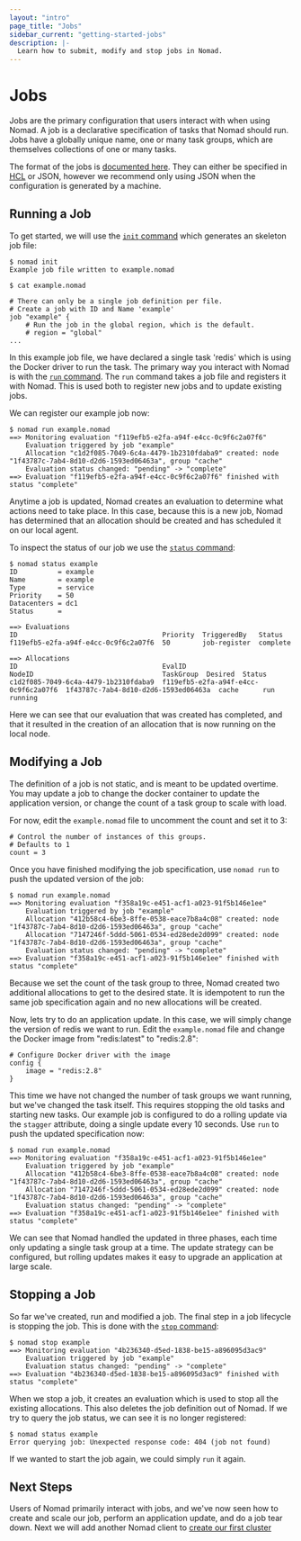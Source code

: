 ```yaml
---
layout: "intro"
page_title: "Jobs"
sidebar_current: "getting-started-jobs"
description: |-
  Learn how to submit, modify and stop jobs in Nomad.
---
```


# Jobs

Jobs are the primary configuration that users interact with when using
Nomad. A job is a declarative specification of tasks that Nomad should run.
Jobs have a globally unique name, one or many task groups, which are themselves
collections of one or many tasks.

The format of the jobs is [documented here](/docs/jobspec/index.html). They
can either be specified in [HCL](https://github.com/hashicorp/hcl) or JSON,
however we recommend only using JSON when the configuration is generated by a machine.

## Running a Job

To get started, we will use the [`init` command](/docs/commands/init.html) which
generates an skeleton job file:

```
$ nomad init
Example job file written to example.nomad

$ cat example.nomad

# There can only be a single job definition per file.
# Create a job with ID and Name 'example'
job "example" {
	# Run the job in the global region, which is the default.
	# region = "global"
...
```

In this example job file, we have declared a single task 'redis' which is using
the Docker driver to run the task. The primary way you interact with Nomad
is with the [`run` command](/docs/commands/run.html). The `run` command takes
a job file and registers it with Nomad. This is used both to register new
jobs and to update existing jobs.

We can register our example job now:

```
$ nomad run example.nomad
==> Monitoring evaluation "f119efb5-e2fa-a94f-e4cc-0c9f6c2a07f6"
    Evaluation triggered by job "example"
    Allocation "c1d2f085-7049-6c4a-4479-1b2310fdaba9" created: node "1f43787c-7ab4-8d10-d2d6-1593ed06463a", group "cache"
    Evaluation status changed: "pending" -> "complete"
==> Evaluation "f119efb5-e2fa-a94f-e4cc-0c9f6c2a07f6" finished with status "complete"
```

Anytime a job is updated, Nomad creates an evaluation to determine what
actions need to take place. In this case, because this is a new job, Nomad has
determined that an allocation should be created and has scheduled it on our
local agent.

To inspect the status of our job we use the [`status` command](/docs/commands/status.html):

```
$ nomad status example
ID          = example
Name        = example
Type        = service
Priority    = 50
Datacenters = dc1
Status      =

==> Evaluations
ID                                    Priority  TriggeredBy   Status
f119efb5-e2fa-a94f-e4cc-0c9f6c2a07f6  50        job-register  complete

==> Allocations
ID                                    EvalID                                NodeID                                TaskGroup  Desired  Status
c1d2f085-7049-6c4a-4479-1b2310fdaba9  f119efb5-e2fa-a94f-e4cc-0c9f6c2a07f6  1f43787c-7ab4-8d10-d2d6-1593ed06463a  cache      run      running
```

Here we can see that our evaluation that was created has completed, and that
it resulted in the creation of an allocation that is now running on the local node.

## Modifying a Job

The definition of a job is not static, and is meant to be updated overtime.
You may update a job to change the docker container to update the application version,
or change the count of a task group to scale with load.

For now, edit the `example.nomad` file to uncomment the count and set it to 3:

```
# Control the number of instances of this groups.
# Defaults to 1
count = 3
```

Once you have finished modifying the job specification, use `nomad run` to
push the updated version of the job:

```
$ nomad run example.nomad
==> Monitoring evaluation "f358a19c-e451-acf1-a023-91f5b146e1ee"
    Evaluation triggered by job "example"
    Allocation "412b58c4-6be3-8ffe-0538-eace7b8a4c08" created: node "1f43787c-7ab4-8d10-d2d6-1593ed06463a", group "cache"
    Allocation "7147246f-5ddd-5061-0534-ed28ede2d099" created: node "1f43787c-7ab4-8d10-d2d6-1593ed06463a", group "cache"
    Evaluation status changed: "pending" -> "complete"
==> Evaluation "f358a19c-e451-acf1-a023-91f5b146e1ee" finished with status "complete"
```

Because we set the count of the task group to three, Nomad created two
additional allocations to get to the desired state. It is idempotent to
run the same job specification again and no new allocations will be created.

Now, lets try to do an application update. In this case, we will simply change
the version of redis we want to run. Edit the `example.nomad` file and change
the Docker image from "redis:latest" to "redis:2.8":

```
# Configure Docker driver with the image
config {
    image = "redis:2.8"
}
```

This time we have not changed the number of task groups we want running,
but we've changed the task itself. This requires stopping the old tasks
and starting new tasks. Our example job is configured to do a rolling update via
the `stagger` attribute, doing a single update every 10 seconds. Use `run` to push the updated
specification now:

```
$ nomad run example.nomad
==> Monitoring evaluation "f358a19c-e451-acf1-a023-91f5b146e1ee"
    Evaluation triggered by job "example"
    Allocation "412b58c4-6be3-8ffe-0538-eace7b8a4c08" created: node "1f43787c-7ab4-8d10-d2d6-1593ed06463a", group "cache"
    Allocation "7147246f-5ddd-5061-0534-ed28ede2d099" created: node "1f43787c-7ab4-8d10-d2d6-1593ed06463a", group "cache"
    Evaluation status changed: "pending" -> "complete"
==> Evaluation "f358a19c-e451-acf1-a023-91f5b146e1ee" finished with status "complete"
```

We can see that Nomad handled the updated in three phases, each
time only updating a single task group at a time. The update strategy
can be configured, but rolling updates makes it easy to upgrade
an application at large scale.

## Stopping a Job

So far we've created, run and modified a job. The final step in a job lifecycle
is stopping the job. This is done with the [`stop` command](/docs/commands/stop.html):

```
$ nomad stop example
==> Monitoring evaluation "4b236340-d5ed-1838-be15-a896095d3ac9"
    Evaluation triggered by job "example"
    Evaluation status changed: "pending" -> "complete"
==> Evaluation "4b236340-d5ed-1838-be15-a896095d3ac9" finished with status "complete"
```

When we stop a job, it creates an evaluation which is used to stop all
the existing allocations. This also deletes the job definition out of Nomad.
If we try to query the job status, we can see it is no longer registered:

```
$ nomad status example
Error querying job: Unexpected response code: 404 (job not found)
```

If we wanted to start the job again, we could simply `run` it again.

## Next Steps

Users of Nomad primarily interact with jobs, and we've now seen
how to create and scale our job, perform an application update,
and do a job tear down. Next we will add another Nomad
client to [create our first cluster](cluster.html)

